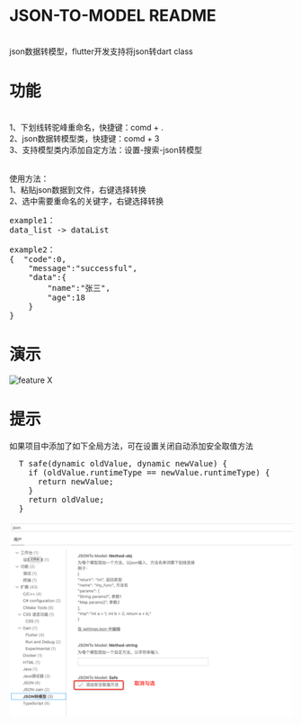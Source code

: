 # JSON-TO-MODEL README

<br>json数据转模型，flutter开发支持将json转dart class

# 功能

<br>1、下划线转驼峰重命名，快捷键：comd + . 
<br>2、json数据转模型类，快捷键：comd + 3
<br>3、支持模型类内添加自定方法：设置-搜索-json转模型

<br>使用方法：
<br>1、粘贴json数据到文件，右键选择转换
<br>2、选中需要重命名的关键字，右键选择转换

<pre>
example1： 
data_list -> dataList

example2：
{  "code":0,
    "message":"successful",
    "data":{
        "name":"张三",
        "age":18
    }
}
</pre>
# 演示

![feature X](/assets/example.gif)


# 提示

如果项目中添加了如下全局方法，可在设置关闭自动添加安全取值方法
<pre>  T safe<T>(dynamic oldValue, dynamic newValue) {
    if (oldValue.runtimeType == newValue.runtimeType) {
      return newValue;
    }
    return oldValue;
  }</pre>
![feature X](/assets/example.png)